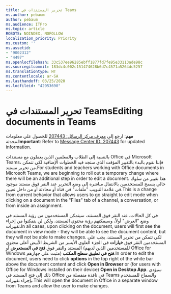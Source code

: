 ```yaml
---
title: تحرير المستندات في Teams
ms.author: pebaum
author: pebaum
ms.audience: ITPro
ms.topic: article
ROBOTS: NOINDEX, NOFOLLOW
localization_priority: Priority
ms.custom: ''
ms.assetid:
- "9002312"
- "4497"
ms.openlocfilehash: 33c537ee96285ebff1877fd7fe95e33113ade98c
ms.sourcegitcommit: 183dc4c002c151474628b6d7c4571a5264dc5257
ms.translationtype: HT
ms.contentlocale: ar-SA
ms.lasthandoff: 03/25/2020
ms.locfileid: "42953690"
---
```

# <a name="editing-documents-in-teams"></a><span data-ttu-id="1c325-102">تحرير المستندات في Teams</span><span class="sxs-lookup"><span data-stu-id="1c325-102">Editing documents in Teams</span></span>

<span data-ttu-id="1c325-103">**مهم**: ارجع إلى [معرف مركز الرسائل: 207443](https://admin.microsoft.com/Adminportal/Home?source=applauncher#MessageCenter?id=MC207443) للحصول علي معلومات محدثة.</span><span class="sxs-lookup"><span data-stu-id="1c325-103">**Important**: Refer to [Message Center ID: 207443](https://admin.microsoft.com/Adminportal/Home?source=applauncher#MessageCenter?id=MC207443) for updated information.</span></span> 

<span data-ttu-id="1c325-104">بالنسبة إلى الطلاب والمعلمين الذين يعملون مع مستندات Office في Microsoft Teams، فإننا نقوم بالبدء بالتغيير المؤقت الذي ستجد فيه الخطوات الإضافية لكي تتمكن من تحرير مستند.</span><span class="sxs-lookup"><span data-stu-id="1c325-104">For students and teachers working with Office documents in Microsoft Teams, we are beginning to roll out a temporary change where there will be an additional step in order to edit a document.</span></span> <span data-ttu-id="1c325-105">هذا تغيير من سلوك حالي يسمح للمستخدمين بالانتقال مباشرة إلى وضع التحرير عند النقر فوق مستند موجود في علامة التبويب "ملفات" في قناة أو محادثة أو من داخل تعيين.</span><span class="sxs-lookup"><span data-stu-id="1c325-105">This is a change from current behavior that allows users to go straight to edit mode when clicking on a document in the "Files" tab of a channel, a conversation, or from inside an assignment.</span></span>

<span data-ttu-id="1c325-106">في كل الحالات، عند النقر فوق المستند، سيتمكن المستخدمون من رؤية المستند في وضع "العرض" أولاً، وسيمكنهم رؤية محتوي المستند، ولكن لن يتمكنوا من إجراء تغييرات.</span><span class="sxs-lookup"><span data-stu-id="1c325-106">In all cases, upon clicking on the document, users will first see the document in view mode - they will be able to see the document content, but they will not be able to make changes.</span></span> <span data-ttu-id="1c325-107">لكي تتمكن من تحرير المستند، يجب علي المستخدمين النقر فوق **خيارات** في الجزء العلوي الأيسر من الشريط الأبيض أعلى محتوى المستند والنقر فوق **فتح في المستعرض** أو (للمستخدمين الذين لديهم Office for Windows مثبت علي جهازهم) **فتح في تطبيق سطح المكتب**.</span><span class="sxs-lookup"><span data-stu-id="1c325-107">In order to edit the document, users need to click **options** in the top right of the white bar above the document content and click **Open in Browser** or (for users with Office for Windows installed on their device) **Open in Desktop App**.</span></span> <span data-ttu-id="1c325-108">سيؤدي ذلك إلى فتح المستند في Office في نافذة منفصلة من Teams والسماح للمستخدم بإجراء تغييرات.</span><span class="sxs-lookup"><span data-stu-id="1c325-108">This will open the document in Office in a separate window from Teams and allow the user to make changes.</span></span>
